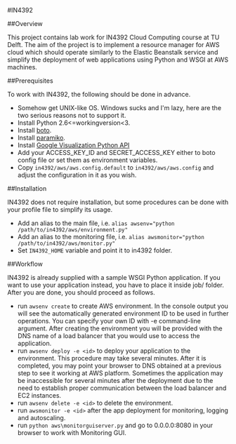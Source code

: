 #IN4392

##Overview

This project contains lab work for IN4392 Cloud Computing course at TU Delft. The aim of the project is to implement a resource manager for AWS cloud which should operate similarly to the Elastic Beanstalk service and simplify the deployment of web applications using Python and WSGI at AWS machines. 

##Prerequisites

To work with IN4392, the following should be done in advance.

* Somehow get UNIX-like OS. Windows sucks and I'm lazy, here are the two serious reasons not to support it.
* Install Python 2.6<=workingversion<3.
* Install [boto](https://github.com/boto/boto).
* Install [paramiko](http://www.lag.net/paramiko/).
* Install [Google Visualization Python API](http://code.google.com/p/google-visualization-python/)
* Add your ACCESS_KEY_ID and SECRET_ACCESS_KEY either to boto config file or set them as environment variables.
* Copy `in4392/aws/aws.config.default` to `in4392/aws/aws.config` and adjust the configuration in it as you wish.

##Installation

IN4392 does not require installation, but some procedures can be done with your profile file to simplify its usage.

* Add an alias to the main file, i.e. `alias awsenv="python /path/to/in4392/aws/environment.py"`
* Add an alias to the monitoring file, i.e. `alias awsmonitor="python /path/to/in4392/aws/monitor.py"`
* Set `IN4392_HOME` variable and point it to in4392 folder.

##Workflow

IN4392 is already supplied with a sample WSGI Python application. If you want to use your application instead, you have to place it inside job/ folder. After you are done, you should proceed as follows.

* run `awsenv create` to create AWS environment. In the console output you will see the automatically generated environment ID to be used in further operations. You can specify your own ID with -e command-line argument. After creating the environment you will be provided with the DNS name of a load balancer that you would use to access the application.
* run `awsenv deploy -e <id>` to deploy your application to the environment. This procedure may take several minutes. After it is completed, you may point your browser to DNS obtained at a previous step to see it working at AWS platform. Sometimes the application may be inaccessible for several minutes after the deployment due to the need to establish proper communication between the load balancer and EC2 instances.
* run `awsenv delete -e <id>` to delete the environment.
* run `awsmonitor -e <id>` after the app deployment for monitoring, logging and autoscaling.
* run `python aws\monitorguiserver.py` and go to 0.0.0.0:8080 in your browser to work with Monitoring GUI.
